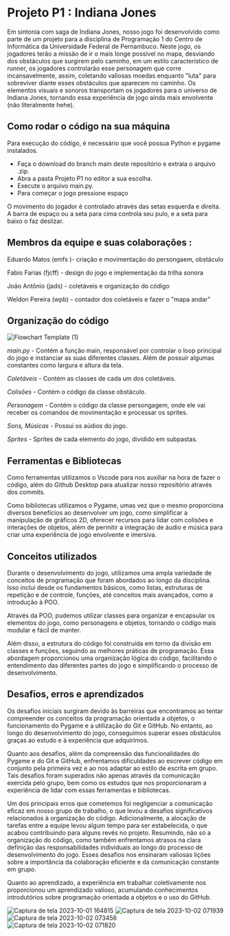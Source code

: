# Projeto P1 : Indiana Jones

Em sintonia com saga de Indiana Jones, nosso jogo foi desenvolvido como parte de um projeto para a disciplina de Programação 1 do Centro de Informática da Universidade Federal de Pernambuco. Neste jogo, os jogadores terão a missão de ir o mais longe possível no mapa, desviando dos obstáculos que surgirem pelo caminho, em um estilo característico de runner, os jogadores controlarão esse personagem que corre incansavelmente, assim, coletando valiosas moedas enquanto "luta" para sobreviver diante esses obstáculos que aparecem no caminho. Os elementos visuais e sonoros transportam os jogadores para o universo de Indiana Jones, tornando essa experiência de jogo ainda mais envolvente (não literalmente hehe).


## Como rodar o código na sua máquina

Para execução do código, é necessário que você possua Python e pygame instalados.
- Faça o download do branch main deste repositório e extraia o arquivo .zip.
- Abra a pasta Projeto P1 no editor a sua escolha.
- Execute o arquivo main.py.
- Para começar o jogo pressione espaço

O movimento do jogador é controlado através das setas esquerda e direita. A barra de espaço ou a seta para cima controla seu pulo, e a seta para baixo o faz deslizar.


## Membros da equipe e suas colaborações :

Eduardo Matos (emfs )- criação e movimentação do persongaem, obstáculo

Fabio Farias (fjcff) - 
design do jogo e implementação da trilha sonora

João Antônio (jads) -  coletáveis e organização do código

Weldon Pereira (wpb) - contador dos coletáveis e fazer o "mapa andar"

## Organização do código

![Flowchart Template (1)](https://github.com/joaoadsobral/Projeto-P1/assets/144624798/60961b27-af49-4da1-b817-9b05f9d1bd76)

*main.py* - Contém  a função main, responsável por controlar o loop principal do jogo e instanciar as suas diferentes classes. Além de possuir algumas constantes como largura e altura da tela.

*Coletáveis* - Contém as classes de cada um dos coletáveis.

*Colisões* - Contém o código da classe obstáculo. 

*Personagem* - Contém o código da classe persongagem, onde ele vai receber os comandos de movimentação e processar os sprites.

*Sons, Músicas* - Possui os aúdios do jogo.

*Sprites* - Sprites de cada elemento do jogo, dividido em subpastas.

## Ferramentas e  Bibliotecas

Como ferramentas utilizamos o Vscode para nos auxiliar na hora de fazer o código, além do Github Desktop para atualizar nosso repositório através dos commits.

Como bibliotecas utilizamos o Pygame, umas vez que o mesmo proporciona diversos benefícios ao desenvolver um jogo, como simplificar a manipulação de gráficos 2D, oferecer recursos para lidar com colisões e interações de objetos, além de permitir a integração de áudio e música para criar uma experiência de jogo envolvente e imersiva.

## Conceitos utilizados

Durante o desenvolvimento do jogo, utilizamos uma ampla variedade de conceitos de programação que foram abordados ao longo da disciplina. Isso inclui desde os fundamentos básicos, como listas, estruturas de repetição e de controle, funções, até conceitos mais avançados, como a introdução à POO.

Através da POO, pudemos utilizar classes para organizar e encapsular os elementos do jogo, como personagens e objetos, tornando o código mais modular e fácil de manter.

Além disso, a estrutura do código foi construída em torno da divisão em classes e funções, seguindo as melhores práticas de programação. Essa abordagem proporcionou uma organização lógica do código, facilitando o entendimento das diferentes partes do jogo e simplificando o processo de desenvolvimento.
  
## Desafios, erros e aprendizados

Os desafios iniciais surgiram devido às barreiras que encontramos ao tentar compreender os conceitos da programação orientada a objetos, o funcionamento do Pygame e a utilização do Git e GitHub. No entanto, ao longo do desenvolvimento do jogo, conseguimos superar esses obstáculos graças ao estudo e à experiência que adquirimos.

Quanto aos desafios, além da compreensão das funcionalidades do Pygame e do Git e GitHub, enfrentamos dificuldades ao escrever código em conjunto pela primeira vez e ao nos adaptar ao estilo de escrita em grupo. Tais desafios foram superados não apenas através da comunicação exercida pelo grupo, bem como os estudos que nos proporcionaram a experiência de lidar com essas ferramentas e bibliotecas.

Um dos principais erros que cometemos foi negligenciar a comunicação eficaz em nosso grupo de trabalho, o que levou a desafios significativos relacionados à organização do código. Adicionalmente, a alocação de tarefas entre a equipe levou algum tempo para ser estabelecida, o que acabou contribuindo para alguns revés no projeto. Resumindo, não só a organização do código, como também enfrentamos atrasos na clara definição das responsabilidades individuais ao longo do processo de desenvolvimento do jogo. Esses desafios nos ensinaram valiosas lições sobre a importância da colaboração eficiente e da comunicação constante em grupo.

Quanto ao aprendizado, a experiência em trabalhar coletivamente nos proporcionou um aprendizado valioso, acumulando conhecimentos introdutórios sobre programação orientada a objetos e o uso do GitHub.


![Captura de tela 2023-10-01 164815](https://github.com/joaoadsobral/Projeto-P1/assets/144624798/83d7e426-7240-4c43-9515-9dcbb674b8de)
![Captura de tela 2023-10-02 071939](https://github.com/joaoadsobral/Projeto-P1/assets/144624798/c55cfff2-e838-47ee-b894-e7faa63642b4)
![Captura de tela 2023-10-02 073456](https://github.com/joaoadsobral/Projeto-P1/assets/144624798/b7b2af88-ca69-45d4-9e01-b64facc475dc)
![Captura de tela 2023-10-02 071820](https://github.com/joaoadsobral/Projeto-P1/assets/144624798/2e2fc038-bb9f-48bf-b537-67651be7e0b8)









